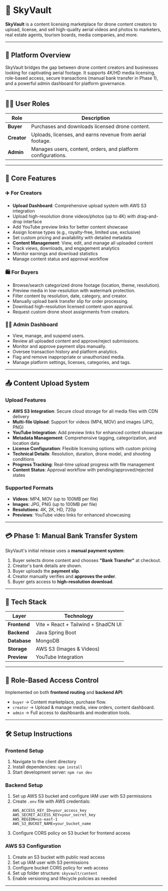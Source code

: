 # 🌌 SkyVault

**SkyVault** is a content licensing marketplace for drone content creators to upload, license, and sell high-quality aerial videos and photos to marketers, real estate agents, tourism boards, media companies, and more.

---

## 🚀 Platform Overview

SkyVault bridges the gap between drone content creators and businesses looking for captivating aerial footage. It supports 4K/HD media licensing, role-based access, secure transactions (manual bank transfer in Phase 1), and a powerful admin dashboard for platform governance.

---

## 🧑‍💼 User Roles

| Role        | Description                                                  |
| ----------- | ------------------------------------------------------------ |
| **Buyer**   | Purchases and downloads licensed drone content.              |
| **Creator** | Uploads, licenses, and earns revenue from aerial footage.    |
| **Admin**   | Manages users, content, orders, and platform configurations. |

---

## 🔑 Core Features

### ✈️ For Creators

- **Upload Dashboard**: Comprehensive upload system with AWS S3 integration
- Upload high-resolution drone videos/photos (up to 4K) with drag-and-drop interface
- Add YouTube preview links for better content showcase
- Assign license types (e.g., royalty-free, limited use, exclusive)
- Set custom pricing and availability with detailed metadata
- **Content Management**: View, edit, and manage all uploaded content
- Track views, downloads, and engagement analytics
- Monitor earnings and download statistics
- Manage content status and approval workflow

### 🛍️ For Buyers

- Browse/search categorized drone footage (location, theme, resolution).
- Preview media in low-resolution with watermark protection.
- Filter content by resolution, date, category, and creator.
- Manually upload bank transfer slip for order processing.
- Download high-resolution licensed content upon approval.
- Request custom drone shoot assignments from creators.

### 🧑‍💻 Admin Dashboard

- View, manage, and suspend users.
- Review all uploaded content and approve/reject submissions.
- Monitor and approve payment slips manually.
- Oversee transaction history and platform analytics.
- Flag and remove inappropriate or unauthorized media.
- Manage platform settings, licenses, categories, and tags.

---

## 📤 Content Upload System

### Upload Features

- **AWS S3 Integration**: Secure cloud storage for all media files with CDN delivery
- **Multi-file Upload**: Support for videos (MP4, MOV) and images (JPG, PNG)
- **YouTube Integration**: Add preview links for enhanced content showcase
- **Metadata Management**: Comprehensive tagging, categorization, and location data
- **License Configuration**: Flexible licensing options with custom pricing
- **Technical Details**: Resolution, duration, drone model, and shooting conditions
- **Progress Tracking**: Real-time upload progress with file management
- **Content Status**: Approval workflow with pending/approved/rejected states

### Supported Formats

- **Videos**: MP4, MOV (up to 100MB per file)
- **Images**: JPG, PNG (up to 100MB per file)
- **Resolutions**: 4K, 2K, HD, 720p
- **Previews**: YouTube video links for enhanced showcasing

---

## 💳 Phase 1: Manual Bank Transfer System

SkyVault's initial release uses a **manual payment system**:

1. Buyer selects drone content and chooses **"Bank Transfer"** at checkout.
2. Creator's bank details are shown.
3. Buyer uploads the **payment slip**.
4. Creator manually verifies and **approves the order**.
5. Buyer gets access to **high-resolution download**.

---

## 🧱 Tech Stack

| Layer        | Technology                          |
| ------------ | ----------------------------------- |
| **Frontend** | Vite + React + Tailwind + ShadCN UI |
| **Backend**  | Java Spring Boot                    |
| **Database** | MongoDB                             |
| **Storage**  | AWS S3 (Images & Videos)            |
| **Preview**  | YouTube Integration                 |

---

## 🔐 Role-Based Access Control

Implemented on both **frontend routing** and **backend API**:

- `buyer` → Content marketplace, purchase flow.
- `creator` → Upload & manage media, view orders, content dashboard.
- `admin` → Full access to dashboards and moderation tools.

---

## 🛠️ Setup Instructions

### Frontend Setup

1. Navigate to the client directory
2. Install dependencies: `npm install`
3. Start development server: `npm run dev`

### Backend Setup

1. Set up AWS S3 bucket and configure IAM user with S3 permissions
2. Create `.env` file with AWS credentials:
   ```
   AWS_ACCESS_KEY_ID=your_access_key
   AWS_SECRET_ACCESS_KEY=your_secret_key
   AWS_REGION=us-east-1
   AWS_S3_BUCKET_NAME=your_bucket_name
   ```
3. Configure CORS policy on S3 bucket for frontend access

### AWS S3 Configuration

1. Create an S3 bucket with public read access
2. Set up IAM user with S3 permissions
3. Configure bucket CORS policy for web access
4. Set up folder structure: `skyvault/content`
5. Enable versioning and lifecycle policies as needed

---
